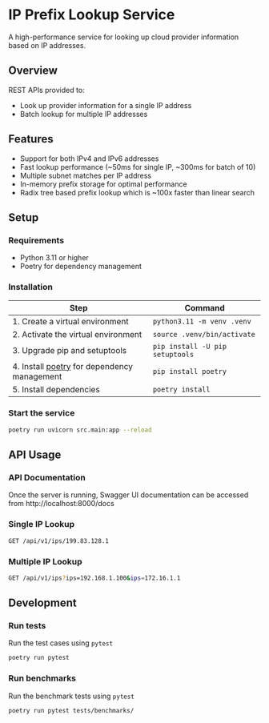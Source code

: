 # IP Prefix Lookup Service

A high-performance service for looking up cloud provider information based on IP addresses.

## Overview

REST APIs provided to:

- Look up provider information for a single IP address
- Batch lookup for multiple IP addresses

## Features

- Support for both IPv4 and IPv6 addresses
- Fast lookup performance (~50ms for single IP, ~300ms for batch of 10)
- Multiple subnet matches per IP address
- In-memory prefix storage for optimal performance
- Radix tree based prefix lookup which is ~100x faster than linear search

## Setup

### Requirements

- Python 3.11 or higher
- Poetry for dependency management

### Installation

| Step                                                                      | Command                         |
| ------------------------------------------------------------------------- | ------------------------------- |
| 1. Create a virtual environment                                           | `python3.11 -m venv .venv`      |
| 2. Activate the virtual environment                                       | `source .venv/bin/activate`     |
| 3. Upgrade pip and setuptools                                             | `pip install -U pip setuptools` |
| 4. Install [poetry](https://python-poetry.org/) for dependency management | `pip install poetry`            |
| 5. Install dependencies                                                   | `poetry install`                |

### Start the service

```bash
poetry run uvicorn src.main:app --reload
```

## API Usage

### API Documentation

Once the server is running, Swagger UI documentation can be accessed from http://localhost:8000/docs

### Single IP Lookup

```bash
GET /api/v1/ips/199.83.128.1
```

### Multiple IP Lookup

```bash
GET /api/v1/ips?ips=192.168.1.100&ips=172.16.1.1
```

## Development

### Run tests

Run the test cases using `pytest`

```bash
poetry run pytest
```

### Run benchmarks

Run the benchmark tests using `pytest`

```bash
poetry run pytest tests/benchmarks/
```
